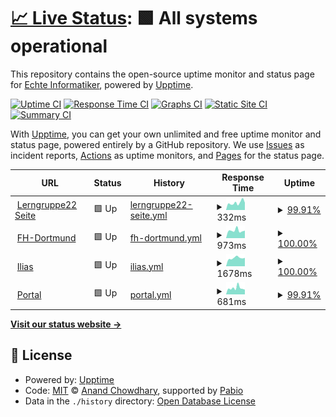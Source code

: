 # [📈 Live Status](https://stud-lerngruppe22.github.io/Status): <!--live status--> **🟩 All systems operational**

This repository contains the open-source uptime monitor and status page for [Echte Informatiker](https://stud-lerngruppe22.github.io/Status), powered by [Upptime](https://github.com/upptime/upptime).

[![Uptime CI](https://github.com/stud-lerngruppe22/Status/workflows/Uptime%20CI/badge.svg)](https://github.com/stud-lerngruppe22/Status/actions?query=workflow%3A%22Uptime+CI%22)
[![Response Time CI](https://github.com/stud-lerngruppe22/Status/workflows/Response%20Time%20CI/badge.svg)](https://github.com/stud-lerngruppe22/Status/actions?query=workflow%3A%22Response+Time+CI%22)
[![Graphs CI](https://github.com/stud-lerngruppe22/Status/workflows/Graphs%20CI/badge.svg)](https://github.com/stud-lerngruppe22/Status/actions?query=workflow%3A%22Graphs+CI%22)
[![Static Site CI](https://github.com/stud-lerngruppe22/Status/workflows/Static%20Site%20CI/badge.svg)](https://github.com/stud-lerngruppe22/Status/actions?query=workflow%3A%22Static+Site+CI%22)
[![Summary CI](https://github.com/stud-lerngruppe22/Status/workflows/Summary%20CI/badge.svg)](https://github.com/stud-lerngruppe22/Status/actions?query=workflow%3A%22Summary+CI%22)

With [Upptime](https://upptime.js.org), you can get your own unlimited and free uptime monitor and status page, powered entirely by a GitHub repository. We use [Issues](https://github.com/stud-lerngruppe22/Status/issues) as incident reports, [Actions](https://github.com/stud-lerngruppe22/Status/actions) as uptime monitors, and [Pages](https://stud-lerngruppe22.github.io/Status) for the status page.

<!--start: status pages-->
<!-- This summary is generated by Upptime (https://github.com/upptime/upptime) -->
<!-- Do not edit this manually, your changes will be overwritten -->
<!-- prettier-ignore -->
| URL | Status | History | Response Time | Uptime |
| --- | ------ | ------- | ------------- | ------ |
| <img alt="" src="https://stud-lerngruppe22.great-site.net/favicon.ico" height="13"> [Lerngruppe22 Seite](stud-lerngruppe22.great-site.net) | 🟩 Up | [lerngruppe22-seite.yml](https://github.com/stud-lerngruppe22/Status/commits/HEAD/history/lerngruppe22-seite.yml) | <details><summary><img alt="Response time graph" src="./graphs/lerngruppe22-seite/response-time-week.png" height="20"> 332ms</summary><br><a href="https://stud-lerngruppe22.github.io/Status/history/lerngruppe22-seite"><img alt="Response time 338" src="https://img.shields.io/endpoint?url=https%3A%2F%2Fraw.githubusercontent.com%2Fstud-lerngruppe22%2FStatus%2FHEAD%2Fapi%2Flerngruppe22-seite%2Fresponse-time.json"></a><br><a href="https://stud-lerngruppe22.github.io/Status/history/lerngruppe22-seite"><img alt="24-hour response time 276" src="https://img.shields.io/endpoint?url=https%3A%2F%2Fraw.githubusercontent.com%2Fstud-lerngruppe22%2FStatus%2FHEAD%2Fapi%2Flerngruppe22-seite%2Fresponse-time-day.json"></a><br><a href="https://stud-lerngruppe22.github.io/Status/history/lerngruppe22-seite"><img alt="7-day response time 332" src="https://img.shields.io/endpoint?url=https%3A%2F%2Fraw.githubusercontent.com%2Fstud-lerngruppe22%2FStatus%2FHEAD%2Fapi%2Flerngruppe22-seite%2Fresponse-time-week.json"></a><br><a href="https://stud-lerngruppe22.github.io/Status/history/lerngruppe22-seite"><img alt="30-day response time 327" src="https://img.shields.io/endpoint?url=https%3A%2F%2Fraw.githubusercontent.com%2Fstud-lerngruppe22%2FStatus%2FHEAD%2Fapi%2Flerngruppe22-seite%2Fresponse-time-month.json"></a><br><a href="https://stud-lerngruppe22.github.io/Status/history/lerngruppe22-seite"><img alt="1-year response time 338" src="https://img.shields.io/endpoint?url=https%3A%2F%2Fraw.githubusercontent.com%2Fstud-lerngruppe22%2FStatus%2FHEAD%2Fapi%2Flerngruppe22-seite%2Fresponse-time-year.json"></a></details> | <details><summary><a href="https://stud-lerngruppe22.github.io/Status/history/lerngruppe22-seite">99.91%</a></summary><a href="https://stud-lerngruppe22.github.io/Status/history/lerngruppe22-seite"><img alt="All-time uptime 99.96%" src="https://img.shields.io/endpoint?url=https%3A%2F%2Fraw.githubusercontent.com%2Fstud-lerngruppe22%2FStatus%2FHEAD%2Fapi%2Flerngruppe22-seite%2Fuptime.json"></a><br><a href="https://stud-lerngruppe22.github.io/Status/history/lerngruppe22-seite"><img alt="24-hour uptime 100.00%" src="https://img.shields.io/endpoint?url=https%3A%2F%2Fraw.githubusercontent.com%2Fstud-lerngruppe22%2FStatus%2FHEAD%2Fapi%2Flerngruppe22-seite%2Fuptime-day.json"></a><br><a href="https://stud-lerngruppe22.github.io/Status/history/lerngruppe22-seite"><img alt="7-day uptime 99.91%" src="https://img.shields.io/endpoint?url=https%3A%2F%2Fraw.githubusercontent.com%2Fstud-lerngruppe22%2FStatus%2FHEAD%2Fapi%2Flerngruppe22-seite%2Fuptime-week.json"></a><br><a href="https://stud-lerngruppe22.github.io/Status/history/lerngruppe22-seite"><img alt="30-day uptime 99.98%" src="https://img.shields.io/endpoint?url=https%3A%2F%2Fraw.githubusercontent.com%2Fstud-lerngruppe22%2FStatus%2FHEAD%2Fapi%2Flerngruppe22-seite%2Fuptime-month.json"></a><br><a href="https://stud-lerngruppe22.github.io/Status/history/lerngruppe22-seite"><img alt="1-year uptime 99.96%" src="https://img.shields.io/endpoint?url=https%3A%2F%2Fraw.githubusercontent.com%2Fstud-lerngruppe22%2FStatus%2FHEAD%2Fapi%2Flerngruppe22-seite%2Fuptime-year.json"></a></details>
| <img alt="" src="https://icons.duckduckgo.com/ip3/www.fh-dortmund.de.ico" height="13"> [FH-Dortmund](https://www.fh-dortmund.de/) | 🟩 Up | [fh-dortmund.yml](https://github.com/stud-lerngruppe22/Status/commits/HEAD/history/fh-dortmund.yml) | <details><summary><img alt="Response time graph" src="./graphs/fh-dortmund/response-time-week.png" height="20"> 973ms</summary><br><a href="https://stud-lerngruppe22.github.io/Status/history/fh-dortmund"><img alt="Response time 1098" src="https://img.shields.io/endpoint?url=https%3A%2F%2Fraw.githubusercontent.com%2Fstud-lerngruppe22%2FStatus%2FHEAD%2Fapi%2Ffh-dortmund%2Fresponse-time.json"></a><br><a href="https://stud-lerngruppe22.github.io/Status/history/fh-dortmund"><img alt="24-hour response time 1084" src="https://img.shields.io/endpoint?url=https%3A%2F%2Fraw.githubusercontent.com%2Fstud-lerngruppe22%2FStatus%2FHEAD%2Fapi%2Ffh-dortmund%2Fresponse-time-day.json"></a><br><a href="https://stud-lerngruppe22.github.io/Status/history/fh-dortmund"><img alt="7-day response time 973" src="https://img.shields.io/endpoint?url=https%3A%2F%2Fraw.githubusercontent.com%2Fstud-lerngruppe22%2FStatus%2FHEAD%2Fapi%2Ffh-dortmund%2Fresponse-time-week.json"></a><br><a href="https://stud-lerngruppe22.github.io/Status/history/fh-dortmund"><img alt="30-day response time 1191" src="https://img.shields.io/endpoint?url=https%3A%2F%2Fraw.githubusercontent.com%2Fstud-lerngruppe22%2FStatus%2FHEAD%2Fapi%2Ffh-dortmund%2Fresponse-time-month.json"></a><br><a href="https://stud-lerngruppe22.github.io/Status/history/fh-dortmund"><img alt="1-year response time 1098" src="https://img.shields.io/endpoint?url=https%3A%2F%2Fraw.githubusercontent.com%2Fstud-lerngruppe22%2FStatus%2FHEAD%2Fapi%2Ffh-dortmund%2Fresponse-time-year.json"></a></details> | <details><summary><a href="https://stud-lerngruppe22.github.io/Status/history/fh-dortmund">100.00%</a></summary><a href="https://stud-lerngruppe22.github.io/Status/history/fh-dortmund"><img alt="All-time uptime 99.98%" src="https://img.shields.io/endpoint?url=https%3A%2F%2Fraw.githubusercontent.com%2Fstud-lerngruppe22%2FStatus%2FHEAD%2Fapi%2Ffh-dortmund%2Fuptime.json"></a><br><a href="https://stud-lerngruppe22.github.io/Status/history/fh-dortmund"><img alt="24-hour uptime 100.00%" src="https://img.shields.io/endpoint?url=https%3A%2F%2Fraw.githubusercontent.com%2Fstud-lerngruppe22%2FStatus%2FHEAD%2Fapi%2Ffh-dortmund%2Fuptime-day.json"></a><br><a href="https://stud-lerngruppe22.github.io/Status/history/fh-dortmund"><img alt="7-day uptime 100.00%" src="https://img.shields.io/endpoint?url=https%3A%2F%2Fraw.githubusercontent.com%2Fstud-lerngruppe22%2FStatus%2FHEAD%2Fapi%2Ffh-dortmund%2Fuptime-week.json"></a><br><a href="https://stud-lerngruppe22.github.io/Status/history/fh-dortmund"><img alt="30-day uptime 99.96%" src="https://img.shields.io/endpoint?url=https%3A%2F%2Fraw.githubusercontent.com%2Fstud-lerngruppe22%2FStatus%2FHEAD%2Fapi%2Ffh-dortmund%2Fuptime-month.json"></a><br><a href="https://stud-lerngruppe22.github.io/Status/history/fh-dortmund"><img alt="1-year uptime 99.98%" src="https://img.shields.io/endpoint?url=https%3A%2F%2Fraw.githubusercontent.com%2Fstud-lerngruppe22%2FStatus%2FHEAD%2Fapi%2Ffh-dortmund%2Fuptime-year.json"></a></details>
| <img alt="" src="https://icons.duckduckgo.com/ip3/www.ilias.fh-dortmund.de.ico" height="13"> [Ilias](https://www.ilias.fh-dortmund.de) | 🟩 Up | [ilias.yml](https://github.com/stud-lerngruppe22/Status/commits/HEAD/history/ilias.yml) | <details><summary><img alt="Response time graph" src="./graphs/ilias/response-time-week.png" height="20"> 1678ms</summary><br><a href="https://stud-lerngruppe22.github.io/Status/history/ilias"><img alt="Response time 1634" src="https://img.shields.io/endpoint?url=https%3A%2F%2Fraw.githubusercontent.com%2Fstud-lerngruppe22%2FStatus%2FHEAD%2Fapi%2Filias%2Fresponse-time.json"></a><br><a href="https://stud-lerngruppe22.github.io/Status/history/ilias"><img alt="24-hour response time 1778" src="https://img.shields.io/endpoint?url=https%3A%2F%2Fraw.githubusercontent.com%2Fstud-lerngruppe22%2FStatus%2FHEAD%2Fapi%2Filias%2Fresponse-time-day.json"></a><br><a href="https://stud-lerngruppe22.github.io/Status/history/ilias"><img alt="7-day response time 1678" src="https://img.shields.io/endpoint?url=https%3A%2F%2Fraw.githubusercontent.com%2Fstud-lerngruppe22%2FStatus%2FHEAD%2Fapi%2Filias%2Fresponse-time-week.json"></a><br><a href="https://stud-lerngruppe22.github.io/Status/history/ilias"><img alt="30-day response time 1629" src="https://img.shields.io/endpoint?url=https%3A%2F%2Fraw.githubusercontent.com%2Fstud-lerngruppe22%2FStatus%2FHEAD%2Fapi%2Filias%2Fresponse-time-month.json"></a><br><a href="https://stud-lerngruppe22.github.io/Status/history/ilias"><img alt="1-year response time 1634" src="https://img.shields.io/endpoint?url=https%3A%2F%2Fraw.githubusercontent.com%2Fstud-lerngruppe22%2FStatus%2FHEAD%2Fapi%2Filias%2Fresponse-time-year.json"></a></details> | <details><summary><a href="https://stud-lerngruppe22.github.io/Status/history/ilias">100.00%</a></summary><a href="https://stud-lerngruppe22.github.io/Status/history/ilias"><img alt="All-time uptime 99.64%" src="https://img.shields.io/endpoint?url=https%3A%2F%2Fraw.githubusercontent.com%2Fstud-lerngruppe22%2FStatus%2FHEAD%2Fapi%2Filias%2Fuptime.json"></a><br><a href="https://stud-lerngruppe22.github.io/Status/history/ilias"><img alt="24-hour uptime 100.00%" src="https://img.shields.io/endpoint?url=https%3A%2F%2Fraw.githubusercontent.com%2Fstud-lerngruppe22%2FStatus%2FHEAD%2Fapi%2Filias%2Fuptime-day.json"></a><br><a href="https://stud-lerngruppe22.github.io/Status/history/ilias"><img alt="7-day uptime 100.00%" src="https://img.shields.io/endpoint?url=https%3A%2F%2Fraw.githubusercontent.com%2Fstud-lerngruppe22%2FStatus%2FHEAD%2Fapi%2Filias%2Fuptime-week.json"></a><br><a href="https://stud-lerngruppe22.github.io/Status/history/ilias"><img alt="30-day uptime 100.00%" src="https://img.shields.io/endpoint?url=https%3A%2F%2Fraw.githubusercontent.com%2Fstud-lerngruppe22%2FStatus%2FHEAD%2Fapi%2Filias%2Fuptime-month.json"></a><br><a href="https://stud-lerngruppe22.github.io/Status/history/ilias"><img alt="1-year uptime 99.64%" src="https://img.shields.io/endpoint?url=https%3A%2F%2Fraw.githubusercontent.com%2Fstud-lerngruppe22%2FStatus%2FHEAD%2Fapi%2Filias%2Fuptime-year.json"></a></details>
| <img alt="" src="https://icons.duckduckgo.com/ip3/portal.fh-dortmund.de.ico" height="13"> [Portal](https://portal.fh-dortmund.de/) | 🟩 Up | [portal.yml](https://github.com/stud-lerngruppe22/Status/commits/HEAD/history/portal.yml) | <details><summary><img alt="Response time graph" src="./graphs/portal/response-time-week.png" height="20"> 681ms</summary><br><a href="https://stud-lerngruppe22.github.io/Status/history/portal"><img alt="Response time 689" src="https://img.shields.io/endpoint?url=https%3A%2F%2Fraw.githubusercontent.com%2Fstud-lerngruppe22%2FStatus%2FHEAD%2Fapi%2Fportal%2Fresponse-time.json"></a><br><a href="https://stud-lerngruppe22.github.io/Status/history/portal"><img alt="24-hour response time 627" src="https://img.shields.io/endpoint?url=https%3A%2F%2Fraw.githubusercontent.com%2Fstud-lerngruppe22%2FStatus%2FHEAD%2Fapi%2Fportal%2Fresponse-time-day.json"></a><br><a href="https://stud-lerngruppe22.github.io/Status/history/portal"><img alt="7-day response time 681" src="https://img.shields.io/endpoint?url=https%3A%2F%2Fraw.githubusercontent.com%2Fstud-lerngruppe22%2FStatus%2FHEAD%2Fapi%2Fportal%2Fresponse-time-week.json"></a><br><a href="https://stud-lerngruppe22.github.io/Status/history/portal"><img alt="30-day response time 627" src="https://img.shields.io/endpoint?url=https%3A%2F%2Fraw.githubusercontent.com%2Fstud-lerngruppe22%2FStatus%2FHEAD%2Fapi%2Fportal%2Fresponse-time-month.json"></a><br><a href="https://stud-lerngruppe22.github.io/Status/history/portal"><img alt="1-year response time 689" src="https://img.shields.io/endpoint?url=https%3A%2F%2Fraw.githubusercontent.com%2Fstud-lerngruppe22%2FStatus%2FHEAD%2Fapi%2Fportal%2Fresponse-time-year.json"></a></details> | <details><summary><a href="https://stud-lerngruppe22.github.io/Status/history/portal">99.91%</a></summary><a href="https://stud-lerngruppe22.github.io/Status/history/portal"><img alt="All-time uptime 99.93%" src="https://img.shields.io/endpoint?url=https%3A%2F%2Fraw.githubusercontent.com%2Fstud-lerngruppe22%2FStatus%2FHEAD%2Fapi%2Fportal%2Fuptime.json"></a><br><a href="https://stud-lerngruppe22.github.io/Status/history/portal"><img alt="24-hour uptime 100.00%" src="https://img.shields.io/endpoint?url=https%3A%2F%2Fraw.githubusercontent.com%2Fstud-lerngruppe22%2FStatus%2FHEAD%2Fapi%2Fportal%2Fuptime-day.json"></a><br><a href="https://stud-lerngruppe22.github.io/Status/history/portal"><img alt="7-day uptime 99.91%" src="https://img.shields.io/endpoint?url=https%3A%2F%2Fraw.githubusercontent.com%2Fstud-lerngruppe22%2FStatus%2FHEAD%2Fapi%2Fportal%2Fuptime-week.json"></a><br><a href="https://stud-lerngruppe22.github.io/Status/history/portal"><img alt="30-day uptime 99.98%" src="https://img.shields.io/endpoint?url=https%3A%2F%2Fraw.githubusercontent.com%2Fstud-lerngruppe22%2FStatus%2FHEAD%2Fapi%2Fportal%2Fuptime-month.json"></a><br><a href="https://stud-lerngruppe22.github.io/Status/history/portal"><img alt="1-year uptime 99.93%" src="https://img.shields.io/endpoint?url=https%3A%2F%2Fraw.githubusercontent.com%2Fstud-lerngruppe22%2FStatus%2FHEAD%2Fapi%2Fportal%2Fuptime-year.json"></a></details>

<!--end: status pages-->

[**Visit our status website →**](https://stud-lerngruppe22.github.io/Status)

## 📄 License

- Powered by: [Upptime](https://github.com/upptime/upptime)
- Code: [MIT](./LICENSE) © [Anand Chowdhary](https://anandchowdhary.com), supported by [Pabio](https://pabio.com)
- Data in the `./history` directory: [Open Database License](https://opendatacommons.org/licenses/odbl/1-0/)
